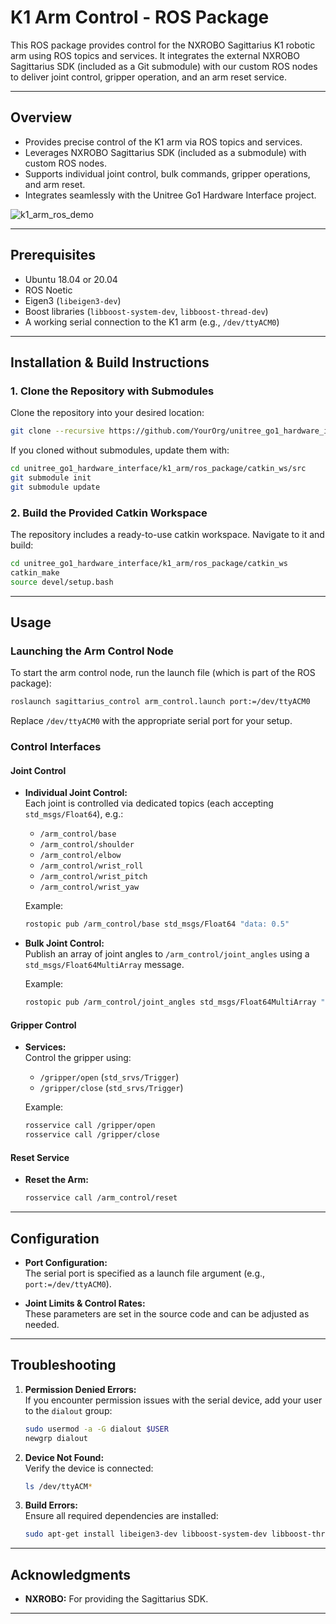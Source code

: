 # K1 Arm Control - ROS Package

This ROS package provides control for the NXROBO Sagittarius K1 robotic arm using ROS topics and services. It integrates the external NXROBO Sagittarius SDK (included as a Git submodule) with our custom ROS nodes to deliver joint control, gripper operation, and an arm reset service.

---

## Overview

- Provides precise control of the K1 arm via ROS topics and services.
- Leverages NXROBO Sagittarius SDK (included as a submodule) with custom ROS nodes.
- Supports individual joint control, bulk commands, gripper operations, and arm reset.
- Integrates seamlessly with the Unitree Go1 Hardware Interface project.

![k1_arm_ros_demo](../assets/k1_arm_ros_demo.gif)

---

## Prerequisites

- Ubuntu 18.04 or 20.04
- ROS Noetic
- Eigen3 (`libeigen3-dev`)
- Boost libraries (`libboost-system-dev`, `libboost-thread-dev`)
- A working serial connection to the K1 arm (e.g., `/dev/ttyACM0`)

---

## Installation & Build Instructions

### 1. Clone the Repository with Submodules

Clone the repository into your desired location:

```bash
git clone --recursive https://github.com/YourOrg/unitree_go1_hardware_interface.git
```

If you cloned without submodules, update them with:

```bash
cd unitree_go1_hardware_interface/k1_arm/ros_package/catkin_ws/src
git submodule init
git submodule update
```

### 2. Build the Provided Catkin Workspace

The repository includes a ready-to-use catkin workspace. Navigate to it and build:

```bash
cd unitree_go1_hardware_interface/k1_arm/ros_package/catkin_ws
catkin_make
source devel/setup.bash
```

---

## Usage

### Launching the Arm Control Node

To start the arm control node, run the launch file (which is part of the ROS package):

```bash
roslaunch sagittarius_control arm_control.launch port:=/dev/ttyACM0
```

Replace `/dev/ttyACM0` with the appropriate serial port for your setup.

### Control Interfaces

#### Joint Control

- **Individual Joint Control:**  
  Each joint is controlled via dedicated topics (each accepting `std_msgs/Float64`), e.g.:

  - `/arm_control/base`
  - `/arm_control/shoulder`
  - `/arm_control/elbow`
  - `/arm_control/wrist_roll`
  - `/arm_control/wrist_pitch`
  - `/arm_control/wrist_yaw`

  Example:

  ```bash
  rostopic pub /arm_control/base std_msgs/Float64 "data: 0.5"
  ```

- **Bulk Joint Control:**  
  Publish an array of joint angles to `/arm_control/joint_angles` using a `std_msgs/Float64MultiArray` message.

  Example:

  ```bash
  rostopic pub /arm_control/joint_angles std_msgs/Float64MultiArray "data: [0.0, 1.4, -1.4, 0.0, 1.5, 0.0]"
  ```

#### Gripper Control

- **Services:**  
  Control the gripper using:

  - `/gripper/open` (`std_srvs/Trigger`)
  - `/gripper/close` (`std_srvs/Trigger`)

  Example:

  ```bash
  rosservice call /gripper/open
  rosservice call /gripper/close
  ```

#### Reset Service

- **Reset the Arm:**
  ```bash
  rosservice call /arm_control/reset
  ```

---

## Configuration

- **Port Configuration:**  
  The serial port is specified as a launch file argument (e.g., `port:=/dev/ttyACM0`).

- **Joint Limits & Control Rates:**  
  These parameters are set in the source code and can be adjusted as needed.

---

## Troubleshooting

1. **Permission Denied Errors:**  
   If you encounter permission issues with the serial device, add your user to the `dialout` group:

   ```bash
   sudo usermod -a -G dialout $USER
   newgrp dialout
   ```

2. **Device Not Found:**  
   Verify the device is connected:

   ```bash
   ls /dev/ttyACM*
   ```

3. **Build Errors:**  
   Ensure all required dependencies are installed:
   ```bash
   sudo apt-get install libeigen3-dev libboost-system-dev libboost-thread-dev
   ```

---

## Acknowledgments

- **NXROBO:** For providing the Sagittarius SDK.

---
